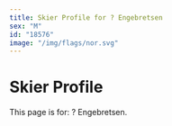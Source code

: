 ```yaml
---
title: Skier Profile for ? Engebretsen
sex: "M"
id: "18576"
image: "/img/flags/nor.svg" 
---
```


# Skier Profile

This page is for: ? Engebretsen.
    